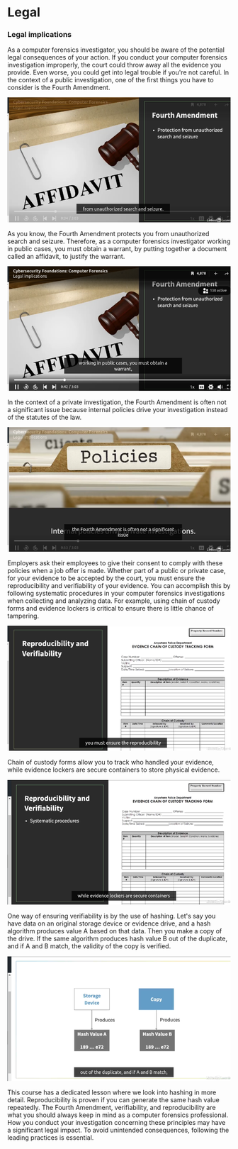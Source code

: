 # Legal

### **Legal implications**

As a computer forensics investigator, you should be aware of the potential legal consequences of your action. If you conduct your computer forensics investigation improperly, the court could throw away all the evidence you provide. Even worse, you could get into legal trouble if you're not careful. In the context of a public investigation, one of the first things you have to consider is the Fourth Amendment. 

![alt text](../../../../images/computer_forensic/image-23.png)

As you know, the Fourth Amendment protects you from unauthorized search and seizure. Therefore, as a computer forensics investigator working in public cases, you must obtain a warrant, by putting together a document called an affidavit, to justify the warrant.

![alt text](../../../../images/computer_forensic/image-24.png)

In the context of a private investigation, the Fourth Amendment is often not a significant issue because internal policies drive your investigation instead of the statutes of the law.

![alt text](../../../../images/computer_forensic/image-25.png)

Employers ask their employees to give their consent to comply with these policies when a job offer is made. Whether part of a public or private case, for your evidence to be accepted by the court, you must ensure the reproducibility and verifiability of your evidence. You can accomplish this by following systematic procedures in your computer forensics investigations when collecting and analyzing data. For example, using chain of custody forms and evidence lockers is critical to ensure there is little chance of tampering. 

![alt text](../../../../images/computer_forensic/image-26.png)

Chain of custody forms allow you to track who handled your evidence, while evidence lockers are secure containers to store physical evidence. 

![alt text](../../../../images/computer_forensic/image-27.png)

One way of ensuring verifiability is by the use of hashing. Let's say you have data on an original storage device or evidence drive, and a hash algorithm produces value A based on that data. Then you make a copy of the drive. If the same algorithm produces hash value B out of the duplicate, and if A and B match, the validity of the copy is verified. 

![alt text](../../../../images/computer_forensic/image-28.png)

This course has a dedicated lesson where we look into hashing in more detail. Reproducibility is proven if you can generate the same hash value repeatedly. The Fourth Amendment, verifiability, and reproducibility are what you should always keep in mind as a computer forensics professional. How you conduct your investigation concerning these principles may have a significant legal impact. To avoid unintended consequences, following the leading practices is essential.